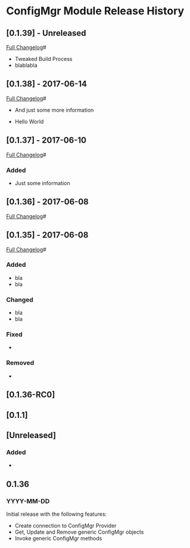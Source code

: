 ﻿# ConfigMgr Module Release History

## [0.1.39] - Unreleased
[Full Changelog](https://github.com/MaikKoster/TestCI/compare/v0.1.38...v0.1.38)#

- Tweaked Build Process
- blablabla

## [0.1.38] - 2017-06-14
[Full Changelog](https://github.com/MaikKoster/TestCI/compare/v0.1.37...v0.1.38)#

- And just some more information

- Hello World

## [0.1.37] - 2017-06-10
[Full Changelog](https://github.com/MaikKoster/TestCI/compare/v0.1.36...v0.1.37)#

### Added
- Just some information

## [0.1.36] - 2017-06-08
[Full Changelog](https://github.com/MaikKoster/TestCI/compare/v0.1.35...v0.1.36)#

## [0.1.35] - 2017-06-08
[Full Changelog](https://github.com/MaikKoster/TestCI/compare/v0.1.34...v0.1.35)#

### Added
- bla
- bla


### Changed
- bla
- bla

### Fixed
-

### Removed
-



## [0.1.36-RC0]

## [0.1.1]

## [Unreleased]
### Added
-

## 0.1.36
### YYYY-MM-DD

Initial release with the following features:

- Create connection to ConfigMgr Provider
- Get, Update and Remove generic ConfigMgr objects
- Invoke generic ConfigMgr methods












